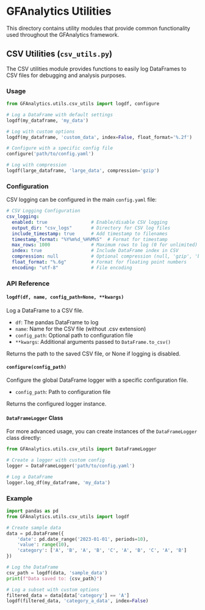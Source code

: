 # GFAnalytics Utilities

This directory contains utility modules that provide common functionality used throughout the GFAnalytics framework.

## CSV Utilities (`csv_utils.py`)

The CSV utilities module provides functions to easily log DataFrames to CSV files for debugging and analysis purposes.

### Usage

```python
from GFAnalytics.utils.csv_utils import logdf, configure

# Log a DataFrame with default settings
logdf(my_dataframe, 'my_data')

# Log with custom options
logdf(my_dataframe, 'custom_data', index=False, float_format='%.2f')

# Configure with a specific config file
configure('path/to/config.yaml')

# Log with compression
logdf(large_dataframe, 'large_data', compression='gzip')
```

### Configuration

CSV logging can be configured in the main `config.yaml` file:

```yaml
# CSV Logging Configuration
csv_logging:
  enabled: true                # Enable/disable CSV logging
  output_dir: "csv_logs"       # Directory for CSV log files
  include_timestamp: true      # Add timestamp to filenames
  timestamp_format: "%Y%m%d_%H%M%S"  # Format for timestamp
  max_rows: 1000               # Maximum rows to log (0 for unlimited)
  index: true                  # Include DataFrame index in CSV
  compression: null            # Optional compression (null, 'gzip', 'bz2', 'zip', 'xz')
  float_format: "%.6g"         # Format for floating point numbers
  encoding: "utf-8"            # File encoding
```

### API Reference

#### `logdf(df, name, config_path=None, **kwargs)`

Log a DataFrame to a CSV file.

- `df`: The pandas DataFrame to log
- `name`: Name for the CSV file (without .csv extension)
- `config_path`: Optional path to configuration file
- `**kwargs`: Additional arguments passed to `DataFrame.to_csv()`

Returns the path to the saved CSV file, or None if logging is disabled.

#### `configure(config_path)`

Configure the global DataFrame logger with a specific configuration file.

- `config_path`: Path to configuration file

Returns the configured logger instance.

#### `DataFrameLogger` Class

For more advanced usage, you can create instances of the `DataFrameLogger` class directly:

```python
from GFAnalytics.utils.csv_utils import DataFrameLogger

# Create a logger with custom config
logger = DataFrameLogger('path/to/config.yaml')

# Log a DataFrame
logger.log_df(my_dataframe, 'my_data')
```

### Example

```python
import pandas as pd
from GFAnalytics.utils.csv_utils import logdf

# Create sample data
data = pd.DataFrame({
    'date': pd.date_range('2023-01-01', periods=10),
    'value': range(10),
    'category': ['A', 'B', 'A', 'B', 'C', 'A', 'B', 'C', 'A', 'B']
})

# Log the DataFrame
csv_path = logdf(data, 'sample_data')
print(f"Data saved to: {csv_path}")

# Log a subset with custom options
filtered_data = data[data['category'] == 'A']
logdf(filtered_data, 'category_a_data', index=False)
``` 